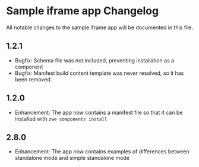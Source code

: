 # Sample iframe app Changelog

All notable changes to the sample iframe app will be documented in this file.

## 1.2.1

- Bugfix: Schema file was not included, preventing installation as a component
- Bugfix: Manifest build content template was never resolved, so it has been removed.


## 1.2.0

- Enhancement: The app now contains a manifest file so that it can be installed with `zwe components install`

## 2.8.0

- Enhancement: The app now contains examples of differences between standalone mode and simple standalone mode
